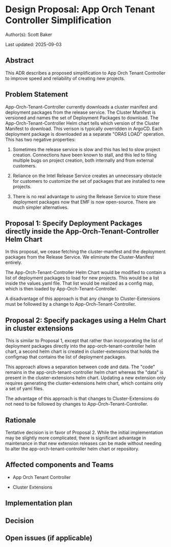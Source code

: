 # Design Proposal: App Orch Tenant Controller Simplification

Author(s): Scott Baker

Last updated: 2025-09-03

## Abstract

This ADR describes a proposed simplification to App Orch Tenant Controller to improve speed and reliability
of creating new projects.

## Problem Statement

App-Orch-Tenant-Controller currently downloads a cluster manifest and deployment packages from the release service.
The Cluster Manifest is versioned and names the set of Deployment Packages to download.
The App-Orch-Tenant-Controller Helm chart tells which version of the Cluster Manifest to download.
This verison is typically overridden in ArgoCD.
Each deployment package is downloaded as a separate "ORAS LOAD" operation. This has two negative properties:

1. Sometimes the release service is slow and this has led to slow project creation. Connections have been
   known to stall, and this led to filing multiple bugs on project creation, both internally and from
   external customers.

2. Reliance on the Intel Release Service creates an unnecessary obstacle for customers to customize the
   set of packages that are installed to new projects.

3. There is no real advantage to using the Release Service to store these deployment packages now that
   EMF is now open-source. There are much simpler alternatives.


## Proposal 1: Specify Deployment Packages directly inside the App-Orch-Tenant-Controller Helm Chart

In this proposal, we cease fetching the cluster-manifest and the deployment packages from the
Release Service. We eliminate the Cluster-Manifest entirely.

The App-Orch-Tenant-Controller Helm Chart would be modified to contain a list of deployment packages
to load for new projects. This would be a list inside the values.yaml file. That list would be
realized as a config map, which is then loaded by App-Orch-Tenant-Controller.

A disadvantage of this approach is that any change to Cluster-Extensions must be followed by
a change to App-Orch-Tenant-Controller.


## Proposal 2: Specify packages using a Helm Chart in cluster extensions

This is similar to Proposal 1, except that rather than incorporating the list of deployment packages
directly into the app-orch-tenant-controller helm chart, a second helm chart is created in
cluster-extensions that holds the configmap that contains the list of deployment packages.

This approach allows a separation between code and data. The "code" remains in the app-orch-tenant-controller
helm chart whereas the "data" is present in the cluster-extensions helm chart. Updating a new extension
only requires generating the cluster-extensions helm chart, which contains only a set of yaml files.

The advantage of this approach is that changes to Cluster-Extensions do not need to be followed by
changes to App-Orch-Tenant-Controller.

## Rationale

Tentative decision is in favor of Proposal 2. While the initial implementation may be slightly more
complicated, there is significant advantage in maintenance in that new extension releases can be made
without needing to alter the app-orch-tenant-controller helm chart or repository.

## Affected components and Teams

- App Orch Tenant Controller

- Cluster Extensions

## Implementation plan

## Decision

## Open issues (if applicable)

